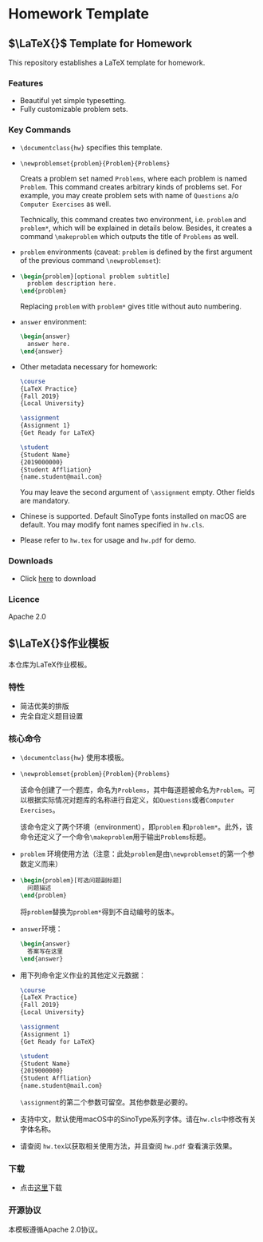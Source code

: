 # Homework Template

## $\LaTeX{}$ Template for Homework

This repository establishes a LaTeX template for homework.

### Features

* Beautiful yet simple typesetting.
* Fully customizable problem sets.

### Key Commands

* `\documentclass{hw}` specifies this template.

* `\newproblemset{problem}{Problem}{Problems}`

  Creats a problem set named `Problems`, where each problem is named `Problem`. This command creates arbitrary kinds of problems set. For example, you may create problem sets with name of `Questions` a/o `Computer Exercises` as well.

  Technically, this command creates two environment, i.e. `problem` and `problem*`, which will be explained in details below. Besides, it creates a command `\makeproblem` which outputs the title of `Problems` as well.

* `problem` environments (caveat: `problem` is defined by the first argument of the previous command `\newproblemset`):

* ```latex
  \begin{problem}[optional problem subtitle]
  	problem description here.
  \end{problem}
  ```

  Replacing `problem` with `problem*` gives title without auto numbering.

* `answer` environment:

  ```latex
  \begin{answer}
  	answer here.
  \end{answer}
  ```

* Other metadata necessary for homework:

  ```latex
  \course
  {LaTeX Practice}
  {Fall 2019}
  {Local University}
  
  \assignment
  {Assignment 1}
  {Get Ready for LaTeX}
  
  \student
  {Student Name}
  {2019000000}
  {Student Affliation}
  {name.student@mail.com}
  ```

  You may leave the second argument of `\assignment` empty. Other fields are mandatory.

* Chinese is supported. Default SinoType fonts installed on macOS are default. You may modify font names specified in `hw.cls`.

* Please refer to `hw.tex` for usage and `hw.pdf` for demo.

### Downloads

- Click [here](https://github.com/SXKDZ/homework-template/releases) to download

### Licence

Apache 2.0

## $\LaTeX{}$作业模板

本仓库为LaTeX作业模板。

### 特性

- 简洁优美的排版
- 完全自定义题目设置

### 核心命令

- `\documentclass{hw}` 使用本模板。

- `\newproblemset{problem}{Problem}{Problems}`

  该命令创建了一个题库，命名为`Problems`，其中每道题被命名为`Problem`。可以根据实际情况对题库的名称进行自定义，如`Questions`或者`Computer Exercises`。

  该命令定义了两个环境（environment），即`problem` 和`problem*`。此外，该命令还定义了一个命令`\makeproblem`用于输出`Problems`标题。

- `problem` 环境使用方法（注意：此处`problem`是由`\newproblemset`的第一个参数定义而来）

- ```latex
  \begin{problem}[可选问题副标题]
  	问题描述
  \end{problem}
  ```

  将`problem`替换为`problem*`得到不自动编号的版本。

- `answer`环境：

  ```latex
  \begin{answer}
  	答案写在这里
  \end{answer}
  ```

- 用下列命令定义作业的其他定义元数据：

  ```latex
  \course
  {LaTeX Practice}
  {Fall 2019}
  {Local University}
  
  \assignment
  {Assignment 1}
  {Get Ready for LaTeX}
  
  \student
  {Student Name}
  {2019000000}
  {Student Affliation}
  {name.student@mail.com}
  ```

  `\assignment`的第二个参数可留空。其他参数是必要的。

- 支持中文，默认使用macOS中的SinoType系列字体。请在`hw.cls`中修改有关字体名称。

- 请查阅 `hw.tex`以获取相关使用方法，并且查阅 `hw.pdf` 查看演示效果。

### 下载

- 点击[这里](https://github.com/SXKDZ/homework-template/releases)下载

### 开源协议

本模板遵循Apache 2.0协议。